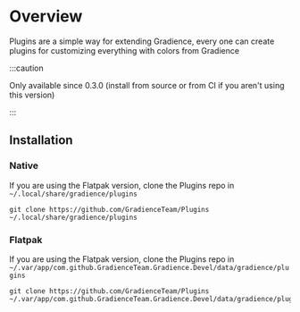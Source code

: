 # Overview

Plugins are a simple way for extending Gradience, every one can create plugins for customizing everything with colors from Gradience

:::caution

Only available since 0.3.0 (install from source or from CI if you aren't using this version)

:::


## Installation

### Native

If you are using the Flatpak version, clone the Plugins repo in `~/.local/share/gradience/plugins`

```shell
git clone https://github.com/GradienceTeam/Plugins ~/.local/share/gradience/plugins
```


### Flatpak

If you are using the Flatpak version, clone the Plugins repo in `~/.var/app/com.github.GradienceTeam.Gradience.Devel/data/gradience/plugins`

```shell
git clone https://github.com/GradienceTeam/Plugins ~/.var/app/com.github.GradienceTeam.Gradience.Devel/data/gradience/plugins
```
